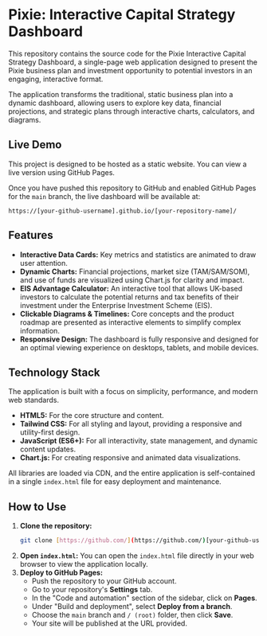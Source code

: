 # Pixie: Interactive Capital Strategy Dashboard

This repository contains the source code for the Pixie Interactive Capital Strategy Dashboard, a single-page web application designed to present the Pixie business plan and investment opportunity to potential investors in an engaging, interactive format.

The application transforms the traditional, static business plan into a dynamic dashboard, allowing users to explore key data, financial projections, and strategic plans through interactive charts, calculators, and diagrams.

## Live Demo

This project is designed to be hosted as a static website. You can view a live version using GitHub Pages.

Once you have pushed this repository to GitHub and enabled GitHub Pages for the `main` branch, the live dashboard will be available at:

`https://[your-github-username].github.io/[your-repository-name]/`

## Features

* **Interactive Data Cards:** Key metrics and statistics are animated to draw user attention.
* **Dynamic Charts:** Financial projections, market size (TAM/SAM/SOM), and use of funds are visualized using Chart.js for clarity and impact.
* **EIS Advantage Calculator:** An interactive tool that allows UK-based investors to calculate the potential returns and tax benefits of their investment under the Enterprise Investment Scheme (EIS).
* **Clickable Diagrams & Timelines:** Core concepts and the product roadmap are presented as interactive elements to simplify complex information.
* **Responsive Design:** The dashboard is fully responsive and designed for an optimal viewing experience on desktops, tablets, and mobile devices.

## Technology Stack

The application is built with a focus on simplicity, performance, and modern web standards.

* **HTML5:** For the core structure and content.
* **Tailwind CSS:** For all styling and layout, providing a responsive and utility-first design.
* **JavaScript (ES6+):** For all interactivity, state management, and dynamic content updates.
* **Chart.js:** For creating responsive and animated data visualizations.

All libraries are loaded via CDN, and the entire application is self-contained in a single `index.html` file for easy deployment and maintenance.

## How to Use

1.  **Clone the repository:**
    ```bash
    git clone [https://github.com/](https://github.com/)[your-github-username]/[your-repository-name].git
    ```
2.  **Open `index.html`:**
    You can open the `index.html` file directly in your web browser to view the application locally.
3.  **Deploy to GitHub Pages:**
    - Push the repository to your GitHub account.
    - Go to your repository's **Settings** tab.
    - In the "Code and automation" section of the sidebar, click on **Pages**.
    - Under "Build and deployment", select **Deploy from a branch**.
    - Choose the `main` branch and `/ (root)` folder, then click **Save**.
    - Your site will be published at the URL provided.

